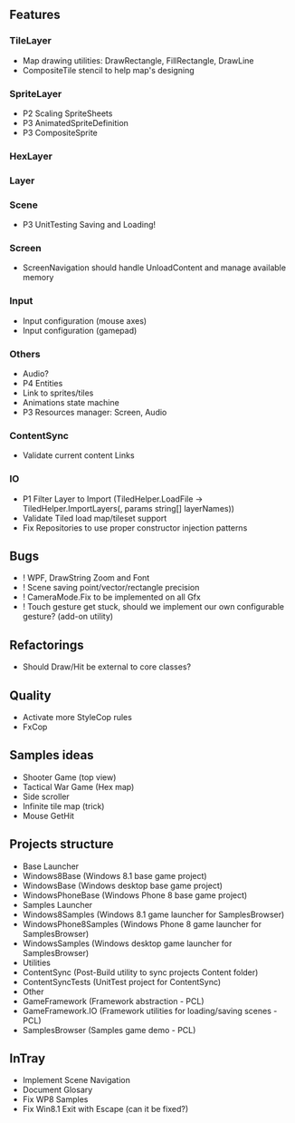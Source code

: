 ## Features
### TileLayer
 - Map drawing utilities: DrawRectangle, FillRectangle, DrawLine
 - CompositeTile stencil to help map's designing
### SpriteLayer
 - P2 Scaling SpriteSheets
 - P3 AnimatedSpriteDefinition
 - P3 CompositeSprite
### HexLayer
### Layer
### Scene
 - P3 UnitTesting Saving and Loading!
### Screen
 - ScreenNavigation should handle UnloadContent and manage available memory
### Input
 - Input configuration (mouse axes)
 - Input configuration (gamepad)
### Others
 - Audio?
 - P4 Entities
  - Link to sprites/tiles
  - Animations state machine
 - P3 Resources manager: Screen, Audio
### ContentSync
 - Validate current content Links
### IO
 - P1 Filter Layer to Import (TiledHelper.LoadFile -> TiledHelper.ImportLayers(, params string[] layerNames))
 - Validate Tiled load map/tileset support
 - Fix Repositories to use proper constructor injection patterns

## Bugs
- ! WPF, DrawString Zoom and Font
- ! Scene saving point/vector/rectangle precision
- ! CameraMode.Fix to be implemented on all Gfx 
- ! Touch gesture get stuck, should we implement our own configurable gesture? (add-on utility)

## Refactorings
- Should Draw/Hit be external to core classes?

## Quality
- Activate more StyleCop rules
- FxCop

## Samples ideas
- Shooter Game (top view)
- Tactical War Game (Hex map)
- Side scroller
- Infinite tile map (trick)
- Mouse GetHit

## Projects structure
- Base Launcher
 - Windows8Base (Windows 8.1 base game project)
 - WindowsBase (Windows desktop base game project)
 - WindowsPhoneBase (Windows Phone 8 base game project)
- Samples Launcher
 - Windows8Samples (Windows 8.1 game launcher for SamplesBrowser)
 - WindowsPhone8Samples (Windows Phone 8 game launcher for SamplesBrowser)
 - WindowsSamples (Windows desktop game launcher for SamplesBrowser)
- Utilities
 - ContentSync (Post-Build utility to sync projects Content folder)
 - ContentSyncTests (UnitTest project for ContentSync)
- Other
 - GameFramework (Framework abstraction - PCL)
 - GameFramework.IO (Framework utilities for loading/saving scenes - PCL)
 - SamplesBrowser (Samples game demo - PCL)

## InTray
- Implement Scene Navigation
- Document Glosary
- Fix WP8 Samples
- Fix Win8.1 Exit with Escape (can it be fixed?)
